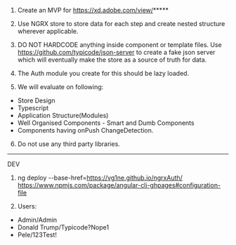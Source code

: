 1. Create an MVP for https://xd.adobe.com/view/*****

2. Use NGRX store to store data for each step and create nested structure wherever applicable.

3. DO NOT HARDCODE anything inside component or template files. 
Use https://github.com/typicode/json-server to create a fake json server which will eventually 
make the store as a source of truth for data.

4. The Auth module you create for this should be lazy loaded.

5. We will evaluate on following:
- Store Design
- Typescript
- Application Structure(Modules)
- Well Organised Components - Smart and Dumb Components
- Components having onPush ChangeDetection.
6. Do not use any third party libraries.
___________________
DEV
1. ng deploy --base-href=https://vg1ne.github.io/ngrxAuth/ 
https://www.npmjs.com/package/angular-cli-ghpages#configuration-file

2. Users:
- Admin/Admin
- Donald Trump/Typicode?Nope1
- Pele/123Test!
